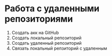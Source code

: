 # **Работа с удаленными репозиториями**

1. Создать акк на GitHub
2. Создать локальный репозиторий
3. Создать удаленный репозиторий
4. Связать локальный репзиторий с удаленным
